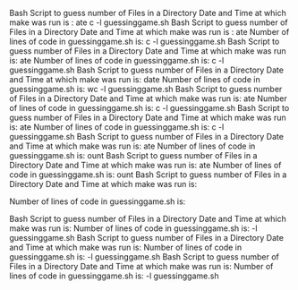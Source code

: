 







Bash Script to guess number of Files in a Directory
Date and Time at which make was run is :
ate
c -l guessinggame.sh
Bash Script to guess number of Files in a Directory
Date and Time at which make was run is :
ate
Number of lines of code in guessinggame.sh is:
c -l guessinggame.sh
Bash Script to guess number of Files in a Directory
Date and Time at which make was run is: ate
Number of lines of code in guessinggame.sh is: c -l guessinggame.sh
Bash Script to guess number of Files in a Directory
Date and Time at which make was run is: date
Number of lines of code in guessinggame.sh is: wc -l guessinggame.sh
Bash Script to guess number of Files in a Directory
Date and Time at which make was run is: ate
Number of lines of code in guessinggame.sh is: c -l guessinggame.sh
Bash Script to guess number of Files in a Directory
Date and Time at which make was run is: ate
Number of lines of code in guessinggame.sh is: c -l guessinggame.sh
Bash Script to guess number of Files in a Directory
Date and Time at which make was run is: ate
Number of lines of code in guessinggame.sh is: ount
Bash Script to guess number of Files in a Directory
Date and Time at which make was run is:
ate
Number of lines of code in guessinggame.sh is:
ount
Bash Script to guess number of Files in a Directory
Date and Time at which make was run is:

Number of lines of code in guessinggame.sh is:

Bash Script to guess number of Files in a Directory
Date and Time at which make was run is: 
Number of lines of code in guessinggame.sh is:  -l guessinggame.sh
Bash Script to guess number of Files in a Directory
Date and Time at which make was run is:
Number of lines of code in guessinggame.sh is: -l guessinggame.sh
Bash Script to guess number of Files in a Directory
Date and Time at which make was run is: 
Number of lines of code in guessinggame.sh is:  -l guessinggame.sh
